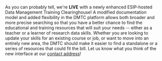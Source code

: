 As you can probably tell, we're **LIVE** with a newly enhanced ESIP-hosted Data Management Training Clearinghouse!  A modified documentation model and added flexibility in the DMTC platform allows both broader and more precise searching so that you have a better chance to find the educational and training resources that will suit your needs -- either as a teacher or a learner of research data skills.  Whether you are looking to update your skills for an existing course or job, or want to move into an entirely new area, the DMTC should make it easier to find a standalone or a series of resources that could fit the bill.  Let us know what you think of the new interface at our [contact address](clearinghouseEd@esipfed.org)!  
